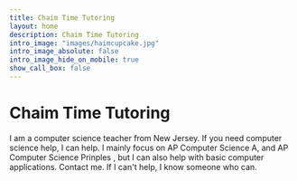 ```yaml
---
title: Chaim Time Tutoring
layout: home
description: Chaim Time Tutoring
intro_image: "images/haimcupcake.jpg"
intro_image_absolute: false
intro_image_hide_on_mobile: true
show_call_box: false
---
```


# Chaim Time Tutoring

I am a computer science teacher from New Jersey. If you need computer science help, I can help. I mainly focus on  AP Computer Science A, and AP Computer Science Prinples , but I can also help with basic computer applications. Contact me. If I can't help, I know someone who can.
